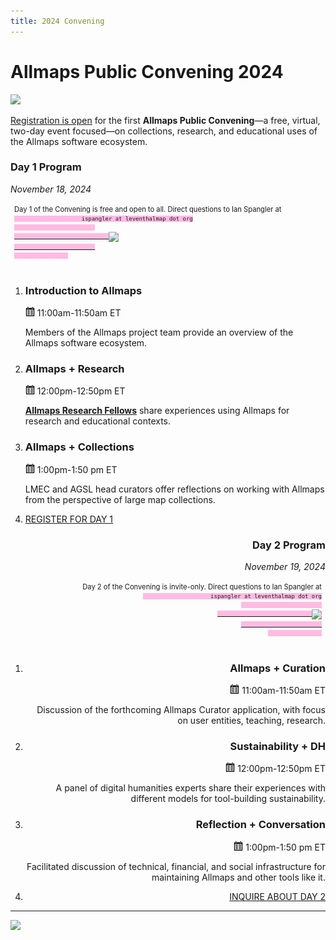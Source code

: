```yaml
---
title: 2024 Convening
---
```


# Allmaps Public Convening 2024

<a href="https://lu.ma/yeccd3fr"><img src="/assets/convening.svg"></img></a>

[Registration is open](https://lu.ma/yeccd3fr) for the first **Allmaps Public Convening**—a free, virtual, two-day event focused—on collections, research, and educational uses of the Allmaps software ecosystem.

<div class="grid grid-cols-2 kindaslim container">
    <div class="one">
        <h3>Day 1 Program</h3>
        <i>November 18, 2024</i>
        <div style="font-size:0.8em; padding:6px;">
            <p>Day 1 of the Convening is free and open to all. Direct questions to Ian Spangler at
                <code style="font-size:0.8em; background:#ffbbe3">
                    ispangler at leventhalmap dot org
                        <a href="mailto:ispangler@leventhalmap.org">
                            <img src="https://www.svgrepo.com/show/14478/email.svg" style="vertical-align:middle;" width="10px"></img>
                        </a>
                </code>
            </p>
        </div>
        <ol class="circle-list">
        <li>
            <h3>Introduction to Allmaps</h3>
            <p><img src="assets/cal.svg" width="15px"></img> 11:00am-11:50am ET</p>
            <div class="desc">
                <p>Members of the Allmaps project team provide an overview of the Allmaps software ecosystem.</p>
            </div>
        <li>
            <h3>​Allmaps + Research</h3>
            <p><img src="assets/cal.svg" width="15px"></img> 12:00pm-12:50pm ET</p>
            <div class="desc">
                <p><a href="./allmaps-research-fellows" style="font-weight:bold">Allmaps Research Fellows</a> share experiences using Allmaps for research and educational contexts.</p>
            </div>
            <b></b>
        <li>
            <h3>Allmaps + Collections</h3>
            <p><img src="assets/cal.svg" width="15px"></img> ​1:00pm-1:50 pm ET</p>
            <div class="desc">
                <p>LMEC and AGSL head curators offer reflections on working with Allmaps from the perspective of large map collections.</p>
            </div>
        <li><a href="https://lu.ma/yeccd3fr" class="register shake">
            REGISTER FOR DAY 1
        </a>
        </ol>
    </div>   
    <div class="two" style="text-align:right;"> 
        <h3>Day 2 Program</h3>
        <i>November 19, 2024</i>
        <div style="font-size:0.8em;padding:6px;">
            <p>Day 2 of the Convening is invite-only. Direct questions to Ian Spangler at
                <code style="font-size:0.8em; background:#ffbbe3">
                    ispangler at leventhalmap dot org
                        <a href="mailto:ispangler@leventhalmap.org">
                            <img src="https://www.svgrepo.com/show/14478/email.svg" style="vertical-align:middle;" width="10px"></img>
                        </a>
                </code>
            </p>
        </div>
        <ol class="circle-list cl-right">
        <li>
            <h3>Allmaps + Curation</h3>
            <p><img src="assets/cal.svg" width="15px"></img> 11:00am-11:50am ET</p>
            <div class="desc">
                <p>Discussion of the forthcoming Allmaps Curator application, with focus on user entities, teaching, research.</p>
            </div>
        <li>
            <h3>Sustainability + DH</h3>
            <p><img src="assets/cal.svg" width="15px"></img> 12:00pm-12:50pm ET</p>
            <div class="desc">
                <p>A panel of digital humanities experts share their experiences with different models for tool-building sustainability.</p>
            </div>
            <b></b>
        <li>
            <h3>Reflection + Conversation</h3>
            <p><img src="assets/cal.svg" width="15px"></img> ​1:00pm-1:50 pm ET</p>
            <div class="desc">
                <p>Facilitated discussion of technical, financial, and social infrastructure for maintaining Allmaps and other tools like it.</p>
            </div>
        <li>
        <a href="mailto:ispangler@leventhalmap.org" class="register shake">
            INQUIRE ABOUT DAY 2
        </a>
        </ol>
    </div>
</div>

* * * 

<a class="sticker" href="https://arcade.allmaps.org"><img class="shake desktop-only" src="https://uxwing.com/wp-content/themes/uxwing/download/sport-and-awards/arcade-machine-game-icon.png" width="40px" ></img></a>